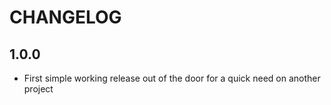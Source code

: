 # CHANGELOG

## 1.0.0

- First simple working release out of the door for a quick need on another project
